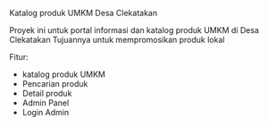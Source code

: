 Katalog produk UMKM Desa Clekatakan

Proyek ini untuk portal informasi dan katalog produk UMKM di Desa Clekatakan
Tujuannya untuk mempromosikan produk lokal

Fitur:
- katalog produk UMKM
- Pencarian produk
- Detail produk
- Admin Panel
- Login Admin

